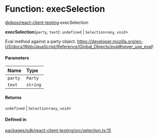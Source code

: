 # Function: execSelection

[@dxos/react-client-testing](../modules/dxos_react_client_testing.md).execSelection

**execSelection**(`party`, `text`): `undefined` \| `Selection`<`any`, `void`\>

Eval method against a party object.
https://developer.mozilla.org/en-US/docs/Web/JavaScript/Reference/Global_Objects/eval#never_use_eval!

#### Parameters

| Name | Type |
| :------ | :------ |
| `party` | `Party` |
| `text` | `string` |

#### Returns

`undefined` \| `Selection`<`any`, `void`\>

#### Defined in

[packages/sdk/react-client-testing/src/selection.ts:15](https://github.com/dxos/dxos/blob/main/packages/sdk/react-client-testing/src/selection.ts#L15)
